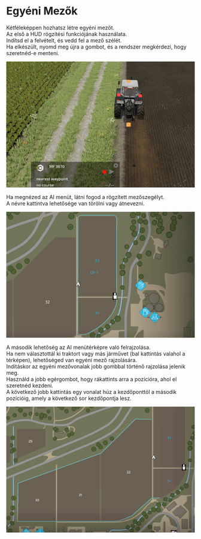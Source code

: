 # Egyéni Mezők

  
Kétféleképpen hozhatsz létre egyéni mezőt.  
Az első a HUD rögzítési funkciójának használata.  
Indítsd el a felvételt, és vedd fel a mező szélét.  
Ha elkészült, nyomd meg újra a gombot, és a rendszer megkérdezi, hogy szeretnéd-e menteni.  


![Image](../assets/images/recordcustomhelp_0_0_765_510.png)

  
Ha megnézed az AI menüt, látni fogod a rögzített mezőszegélyt.  
A névre kattintva lehetősége van törölni vagy átnevezni.  


![Image](../assets/images/donecustomhelp_0_0_765_510.png)

  
A második lehetőség az AI menütérképre való felrajzolása.  
Ha nem választottál ki traktort vagy más járművet (bal kattintás valahol a térképen), lehetőséged van egyéni mező rajzolására.  
Indításkor az egyéni mezővonalak jobb gombbal történő rajzolása jelenik meg.  
Használd a jobb egérgombot, hogy rákattints arra a pozícióra, ahol el szeretnéd kezdeni.  
A következő jobb kattintás egy vonalat húz a kezdőponttól a második pozícióig, amely a következő sor kezdőpontja lesz.  


![Image](../assets/images/drawcustomhelp_0_0_765_510.png)

